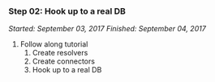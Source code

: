 ### Step 02: Hook up to a real DB

_Started: September 03, 2017_
_Finished: September 04, 2017_

1. Follow along tutorial
	1. Create resolvers
	2. Create connectors
	3. Hook up to a real DB
	